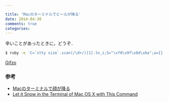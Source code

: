 ```yaml
---

title: 'Macのターミナルでビールが降る'
date: 2014-04-30
comments: true
categories:
---
```


辛いことがあったときに，どうぞ．

```bash
$ ruby -e 'C=`stty size`.scan(/\d+/)[1].to_i;S="\xf0\x9f\x8d\xba";a={};puts "\033[2J";loop{a[rand(C)]=0;a.each{|x,o|;a[x]+=1;print "\033[#{o};#{x}H \033[#{a[x]};#{x}H#{S} \033[0;0H"};$stdout.flush;sleep 0.01}'
```

[Gifzo](http://gifzo.net/BT5R4alWsqt)



### 参考

- [Macのターミナルで顔が降る](http://melborne.github.io/2014/04/30/let-it-smile-in-the-terminal/)
- [Let it Snow in the Terminal of Mac OS X with This Command](http://osxdaily.com/2013/12/06/snow-terminal-mac-os-x-command/)
